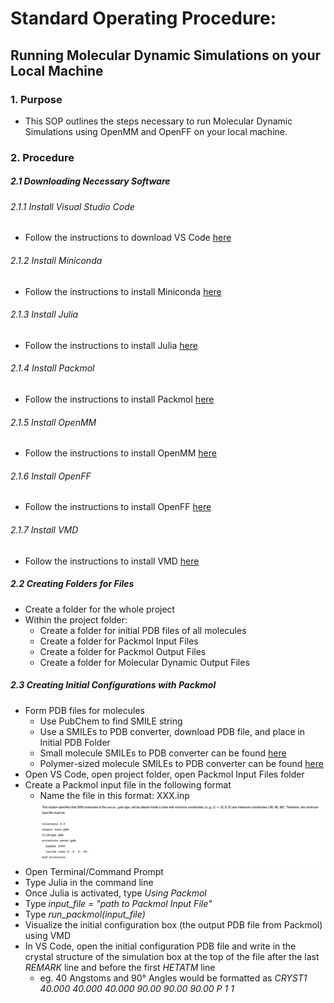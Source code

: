 # Standard Operating Procedure:  
## Running Molecular Dynamic Simulations on your Local Machine

### 1. Purpose
- This SOP outlines the steps necessary to run Molecular Dynamic Simulations using OpenMM and OpenFF on your local machine.

### 2. Procedure
##### 2.1 Downloading Necessary Software
###### 2.1.1 Install Visual Studio Code
- Follow the instructions to download VS Code [here](https://code.visualstudio.com/Download)
###### 2.1.2 Install Miniconda
- Follow the instructions to install Miniconda [here](https://www.anaconda.com/docs/getting-started/miniconda/install)
###### 2.1.3 Install Julia
- Follow the instructions to install Julia [here](https://julialang.org/downloads/)
###### 2.1.4 Install Packmol
- Follow the instructions to install Packmol [here](https://m3g.github.io/packmol/download.shtml)
###### 2.1.5 Install OpenMM
- Follow the instructions to install OpenMM [here](https://docs.openmm.org/latest/userguide/application/01_getting_started.html#introduction)
###### 2.1.6 Install OpenFF
- Follow the instructions to install OpenFF [here](https://docs.openforcefield.org/projects/toolkit/en/latest/installation.html)
###### 2.1.7 Install VMD
- Follow the instructions to install VMD [here](https://www.ks.uiuc.edu/Development/Download/download.cgi?PackageName=VMD)

##### 2.2 Creating Folders for Files
- Create a folder for the whole project
- Within the project folder:
    -  Create a folder for initial PDB files of all molecules
    -  Create a folder for Packmol Input Files
    -  Create a folder for Packmol Output Files
    -  Create a folder for Molecular Dynamic Output Files

##### 2.3 Creating Initial Configurations with Packmol
- Form PDB files for molecules
    - Use PubChem to find SMILE string
    - Use a SMILEs to PDB converter, download PDB file, and place in Initial PDB Folder
    - Small molecule SMILEs to PDB converter can be found [here](https://www.novoprolabs.com/tools/smiles2pdb)   
    - Polymer-sized molecule SMILEs to PDB converter can be found [here](https://cactus.nci.nih.gov/translate/)
- Open VS Code, open project folder, open Packmol Input Files folder
- Create a Packmol input file in the following format
    - Name the file in this format: XXX.inp
![Packmol Input Example](Packmol_input_file.png)
- Open Terminal/Command Prompt
- Type Julia in the command line
- Once Julia is activated, type *Using Packmol*
- Type *input_file = "path to Packmol Input File"*
- Type *run_packmol(input_file)*
- Visualize the initial configuration box (the output PDB file from Packmol) using VMD 
- In VS Code, open the initial configuration PDB file and write in the crystal structure of the simulation box at the top of the file after the last *REMARK* line and before the first *HETATM* line
    - eg. 40 Angstoms and 90° Angles would be formatted as	*CRYST1   40.000   40.000   40.000  90.00  90.00  90.00 P 1           1*